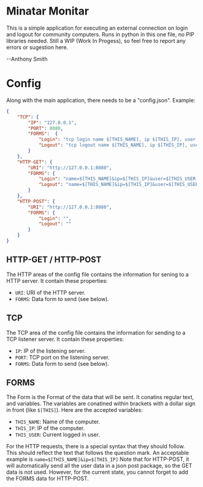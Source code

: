 # Minatar Monitar

This is a simple application for executing an external connection on login and logout for community computers. 
Runs in python in this one file, no PIP libraries needed. 
Still a WIP (Work In Progess), so feel free to report any errors or sugestion here.

--Anthony Smith

# Config

Along with the main application, there needs to be a "config.json". 
Example: 
```json
{
    "TCP": {
        "IP": "127.0.0.1",
        "PORT": 8080,
        "FORMS":  {
            "Login": "tcp login name $[THIS_NAME], ip $[THIS_IP], user $[THIS_USER]",
            "Logout": "tcp logout name $[THIS_NAME], ip $[THIS_IP], user $[THIS_USER]"
        }
    },
    "HTTP-GET": {
        "URI": "http://127.0.0.1:8080",
        "FORMS": {
            "Login": "name=$[THIS_NAME]&ip=$[THIS_IP]&user=$[THIS_USER]&type=login",
            "Logout": "name=$[THIS_NAME]&ip=$[THIS_IP]&user=$[THIS_USER]&type=logout"
        }
    },
    "HTTP-POST": {
        "URI": "http://127.0.0.1:8080",
        "FORMS": {
            "Login": "",
            "Logout": ""
        }
    }
}
```

## HTTP-GET / HTTP-POST

The HTTP areas of the config file contains the information for sening to a HTTP server. 
It contain these properties: 

* `URI`: URI of the HTTP server.
* `FORMS`: Data form to send (see below).

## TCP

The TCP area of the config file contains the information for sending to a TCP listener server. 
It contain these properties: 

* `IP`: IP of the listening server.
* `PORT`: TCP port on the listening server.
* `FORMS`: Data form to send (see below).

## FORMS

The Form is the Format of the data that will be sent. It conatins regular text, and variables.
The variables are conatined within brackets with a dollar sign in front (like `$[THIS]`). 
Here are the accepted variables: 

* `THIS_NAME`: Name of the computer.
* `THIS_IP`: IP of the computer.
* `THIS_USER`: Current logged in user.

For the HTTP requests, there is a special syntax that they should follow. 
This should reflect the text that follows the question mark. 
An acceptable example is `name=$[THIS_NAME]&ip=$[THIS_IP]` 
Note that for HTTP-POST, it will automatically send all the user data in a json post package, 
so the GET data is not used. However, for the current state, you cannot forget to add the FORMS 
data for HTTP-POST.